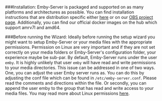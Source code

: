 ###Installation:
Emby-Server is packaged and supported on as many platforms and architectures as possible. You can find installation instructions that are distribution specific either [here](./Installation) or on our [OBS project page](https://software.opensuse.org/download.html?project=home%3Aemby&package=emby-server). Additionally, you can find our official docker images on the hub which support amrv7l and amd64.

###Before running the Wizard:
Ideally before running the setup wizard you might want to setup Emby-Server or your media files with the appropriate permissions. Permission on Linux are very important and if they are not set correctly on your media folders or Emby-Server's configuration folder, your experience maybe be sub-par. By default, Emby-Server runs under the user `emby`. It is highly unlikely that user `emby` will have read and write permissions to your media directories. This  issue can be addressed in one of two ways. One, you can adjust the user Emby server runs as. You can do this by adjusting the conf file which can be found in `/etc/emby-server.conf`. Please read the comments and directions within the file. Or secondly, you can append the user emby to the group that has read and write access to your media files. You may read more about Linux permissions [here](https://www.digitalocean.com/community/tutorials/an-introduction-to-linux-permissions).
